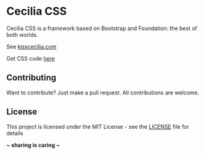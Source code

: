 # Cecilia CSS
Cecilia CSS is a framework based on Bootstrap and Foundation: the best of both worlds.

See [kisscecilia.com](http://kisscecilia.com/)

Get CSS code [here](styles.css)

## Contributing
Want to contribute? Just make a pull request. All contributions are welcome.

License
----
This project is licensed under the MIT License - see the [LICENSE](LICENSE) file for details

**~ sharing is caring ~**
